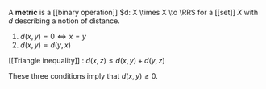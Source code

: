 A **metric** is a [[binary operation]] $d: X \times X \to \RR$ for a [[set]] $X$ with $d$ describing a notion of distance. 

1. $d(x, y) = 0 \iff x = y$
2. $d(x, y) = d(y, x)$

[[Triangle inequality]]
: $d(x, z) \leq d(x, y) + d(y, z)$

These three conditions imply that $d(x, y) \geq 0$.